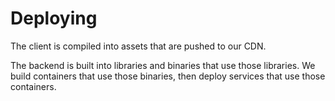 # Deploying

The client is compiled into assets that are pushed to our CDN.

The backend is built into libraries and binaries that use those libraries. We
build containers that use those binaries, then deploy services that use those
containers.
